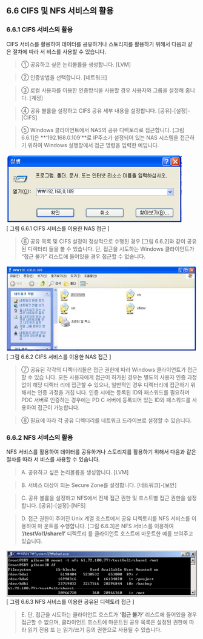 ## 6.6 CIFS 및 NFS 서비스의 활용

### 6.6.1  CIFS 서비스의 활용

CIFS 서비스를 활용하여 데이터를 공유하거나 스토리지를 활용하기 위해서 다음과 같은 절차에 따라 서
비스를 사용할 수 있습니다.

>	① 공유하고 싶은 논리볼륨을 생성합니다. [LVM]

>	② 인증방법을 선택합니다. [네트워크]

>	③ 로컬 사용자를 이용한 인증방식을 사용할 경우 사용자와 그룹을 설정해 줍니다. [계정]

>	④ 공유 볼륨을 설정하고 CIFS 공유 세부 내용을 설정합니다. [공유]-[설정]-[CIFS]

>	⑤ Windows 클라이언트에서 NAS의 공유 디렉토리로 접근합니다. [그림 6.6.1]은 **‘192.168.0.109’**로 IP주소가 설정되어 있는 NAS 시스템을 접근하기 위하여 Windows 실행창에서
접근 명령을 입력한 예입니다.

![shareCifs3.png](./images/shareCifs3.png)<br>
[ 그림 6.6.1 CIFS 서비스를 이용한 NAS 접근 ]

>	⑥ 공유 목록 및 CIFS 설정이 정상적으로 수행된 경우 [그림 6.6.2]와 같이 공유된 디렉터리
들을 볼 수 있습니다. 단, 접근을 시도하는 Windows 클라이언트가 “접근 불가” 리스트에
들어있을 경우 접근할 수 없습니다.

![shareCifs4.png](./images/shareCifs4.png)<br>
[ 그림 6.6.2 CIFS 서비스를 이용한 NAS 접근 ]

>	⑦ 공유된 각각의 디렉터리들은 접근 권한에 따라 Windows 클라이언트가 접근할 수 있습
니다. 모든 사용자에게 접근이 허가된 경우는 별도의 사용자 인증 과정 없이 해당 디렉터
리에 접근할 수 있으나, 일반적인 경우 디렉터리에 접근하기 위해서는 인증 과정을 거칩
니다. 인증 시에는 등록된 ID와 패스워드를 필요하며 PDC 서버로 인증하는 경우에는 PD
C 서버에 등록되어 있는 ID와 패스워드를 사용하여 접근이 가능합니다.

>	⑧ 필요에 따라 각 공유 디렉터리를 네트워크 드라이브로 설정할 수 있습니다.

### 6.6.2 NFS 서비스의 활용

NFS 서비스를 활용하여 데이터를 공유하거나 스토리지를 활용하기 위해서 다음과 같은 절차를 따라 서
비스를 사용할 수 있습니다.

>	A. 공유하고 싶은 논리볼륨을 생성합니다. [LVM]

>	B. 서비스 대상이 되는 Secure Zone를 설정합니다. [네트워크]-[보안]

>	C. 공유 볼륨을 설정하고 NFS에서 전체 접근 권한 및 호스트별 접근 권한을 설정합니다. [공유]-[설정]-[NFS]

>	D. 접근 권한이 주어진 Unix 계열 호스트에서 공유 디렉토리를 NFS 서비스를 이용하여 마
운트를 수행합니다. [그림 6.6.3]은 NFS 서비스를 이용하여 **‘/testVol1/share1’** 디렉토리
를 클라이언트 호스트에 마운트한 예를 보여주고 있습니다.

![shareNfs1.png](./images/shareNfs1.png)<br>
[ 그림 6.6.3 NFS 서비스를 이용한 공유된 디렉토리 접근 ]

>	 E. 단, 접근을 시도하는 클라이언트 호스트가 **‘접근 불가’** 리스트에 들어있을 경우 접근할
수 없으며, 클라이언트 호스트에 마운트된 공유 목록은 설정된 권한에 따라 읽기 전용 또
는 읽기/쓰기 등의 권한으로 사용될 수 있습니다.
